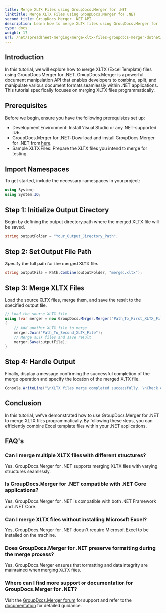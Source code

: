 ```yaml
---
title: Merge XLTX Files using GroupDocs.Merger for .NET
linktitle: Merge XLTX Files using GroupDocs.Merger for .NET
second_title: GroupDocs.Merger .NET API
description: Learn how to merge XLTX files using GroupDocs.Merger for .NET effortlessly. Start merging XLTX files and streamline your document management tasks efficiently.
type: docs
weight: 17
url: /net/spreadsheet-merging/merge-xltx-files-groupdocs-merger-dotnet/
---
```

## Introduction
In this tutorial, we will explore how to merge XLTX (Excel Template) files using GroupDocs.Merger for .NET. GroupDocs.Merger is a powerful document manipulation API that enables developers to combine, split, and manipulate various document formats seamlessly within .NET applications. This tutorial specifically focuses on merging XLTX files programmatically.
## Prerequisites
Before we begin, ensure you have the following prerequisites set up:
- Development Environment: Install Visual Studio or any .NET-supported IDE.
- GroupDocs.Merger for .NET: Download and install GroupDocs.Merger for .NET from [here](https://releases.groupdocs.com/merger/net/).
- Sample XLTX Files: Prepare the XLTX files you intend to merge for testing.

## Import Namespaces
To get started, include the necessary namespaces in your project:
```csharp
using System;
using System.IO;
```
## Step 1: Initialize Output Directory
Begin by defining the output directory path where the merged XLTX file will be saved.
```csharp
string outputFolder = "Your_Output_Directory_Path";
```
## Step 2: Set Output File Path
Specify the full path for the merged XLTX file.
```csharp
string outputFile = Path.Combine(outputFolder, "merged.xltx");
```
## Step 3: Merge XLTX Files
Load the source XLTX files, merge them, and save the result to the specified output file.
```csharp
// Load the source XLTX file
using (var merger = new GroupDocs.Merger.Merger("Path_To_First_XLTX_File"))
{
    // Add another XLTX file to merge
    merger.Join("Path_To_Second_XLTX_File");
    // Merge XLTX files and save result
    merger.Save(outputFile);
}
```
## Step 4: Handle Output
Finally, display a message confirming the successful completion of the merge operation and specify the location of the merged XLTX file.
```csharp
Console.WriteLine("\nXLTX files merge completed successfully. \nCheck output in {0}", outputFolder);
```

## Conclusion
In this tutorial, we've demonstrated how to use GroupDocs.Merger for .NET to merge XLTX files programmatically. By following these steps, you can efficiently combine Excel template files within your .NET applications.

## FAQ's
### Can I merge multiple XLTX files with different structures?
Yes, GroupDocs.Merger for .NET supports merging XLTX files with varying structures seamlessly.
### Is GroupDocs.Merger for .NET compatible with .NET Core applications?
Yes, GroupDocs.Merger for .NET is compatible with both .NET Framework and .NET Core.
### Can I merge XLTX files without installing Microsoft Excel?
Yes, GroupDocs.Merger for .NET doesn't require Microsoft Excel to be installed on the machine.
### Does GroupDocs.Merger for .NET preserve formatting during the merge process?
Yes, GroupDocs.Merger ensures that formatting and data integrity are maintained when merging XLTX files.
### Where can I find more support or documentation for GroupDocs.Merger for .NET?
Visit the [GroupDocs.Merger forum](https://forum.groupdocs.com/c/merger/32) for support and refer to the [documentation](https://reference.groupdocs.com/merger/net/) for detailed guidance.
